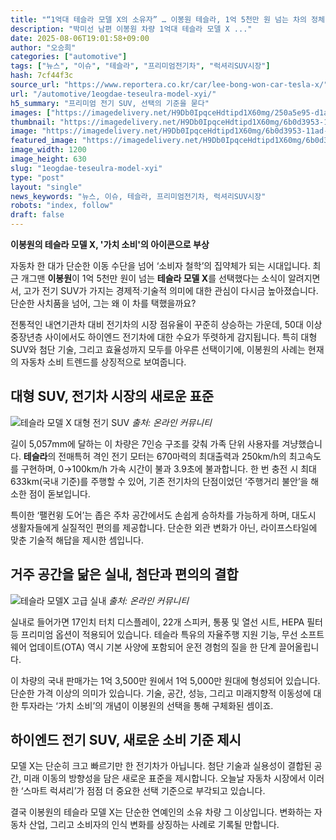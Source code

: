 ```yaml
---
title: "“1억대 테슬라 모델 X의 소유자” … 이봉원 테슬라, 1억 5천만 원 넘는 차의 정체"
description: "박미선 남편 이봉원 차량 1억대 테슬라 모델 X ..."
date: 2025-08-06T19:01:58+09:00
author: "오승희"
categories: ["automotive"]
tags: ["뉴스", "이슈", "테슬라", "프리미엄전기차", "럭셔리SUV시장"]
hash: 7cf44f3c
source_url: "https://www.reportera.co.kr/car/lee-bong-won-car-tesla-x/"
url: "/automotive/1eogdae-teseulra-model-xyi/"
h5_summary: "프리미엄 전기 SUV, 선택의 기준을 묻다"
images: ["https://imagedelivery.net/H9Db0IpqceHdtipd1X60mg/250a5e95-d1a2-479e-cb66-5971f4490b00/public", "https://imagedelivery.net/H9Db0IpqceHdtipd1X60mg/6b0d3953-11ad-4cb9-b6b4-af1141005400/public", "https://imagedelivery.net/H9Db0IpqceHdtipd1X60mg/07cd30cf-b908-42a6-46fa-6be7c3041500/public"]
thumbnail: "https://imagedelivery.net/H9Db0IpqceHdtipd1X60mg/6b0d3953-11ad-4cb9-b6b4-af1141005400/public"
image: "https://imagedelivery.net/H9Db0IpqceHdtipd1X60mg/6b0d3953-11ad-4cb9-b6b4-af1141005400/public"
featured_image: "https://imagedelivery.net/H9Db0IpqceHdtipd1X60mg/6b0d3953-11ad-4cb9-b6b4-af1141005400/public"
image_width: 1200
image_height: 630
slug: "1eogdae-teseulra-model-xyi"
type: "post"
layout: "single"
news_keywords: "뉴스, 이슈, 테슬라, 프리미엄전기차, 럭셔리SUV시장"
robots: "index, follow"
draft: false
---
```


**이봉원의 테슬라 모델 X, '가치 소비'의 아이콘으로 부상**

자동차 한 대가 단순한 이동 수단을 넘어 ‘소비자 철학’의 집약체가 되는 시대입니다. 최근 개그맨 **이봉원**이 1억 5천만 원이 넘는 **테슬라 모델 X**를 선택했다는 소식이 알려지면서, 고가 전기 SUV가 가지는 경제적·기술적 의미에 대한 관심이 다시금 높아졌습니다. 단순한 사치품을 넘어, 그는 왜 이 차를 택했을까요?

전통적인 내연기관차 대비 전기차의 시장 점유율이 꾸준히 상승하는 가운데, 50대 이상 중장년층 사이에서도 하이엔드 전기차에 대한 수요가 뚜렷하게 감지됩니다. 특히 대형 SUV와 첨단 기술, 그리고 효율성까지 모두를 아우른 선택이기에, 이봉원의 사례는 현재의 자동차 소비 트렌드를 상징적으로 보여줍니다.

## 대형 SUV, 전기차 시장의 새로운 표준

![테슬라 모델 X 대형 전기 SUV](https://imagedelivery.net/H9Db0IpqceHdtipd1X60mg/07cd30cf-b908-42a6-46fa-6be7c3041500/public)
*출처: 온라인 커뮤니티*


길이 5,057mm에 달하는 이 차량은 7인승 구조를 갖춰 가족 단위 사용자를 겨냥했습니다. **테슬라**의 전매특허 격인 전기 모터는 670마력의 최대출력과 250km/h의 최고속도를 구현하며, 0→100km/h 가속 시간이 불과 3.9초에 불과합니다. 한 번 충전 시 최대 633km(국내 기준)를 주행할 수 있어, 기존 전기차의 단점이었던 ‘주행거리 불안’을 해소한 점이 돋보입니다.

특이한 ‘팰컨윙 도어’는 좁은 주차 공간에서도 손쉽게 승하차를 가능하게 하며, 대도시 생활자들에게 실질적인 편의를 제공합니다. 단순한 외관 변화가 아닌, 라이프스타일에 맞춘 기술적 해답을 제시한 셈입니다.

## 거주 공간을 닮은 실내, 첨단과 편의의 결합

![테슬라 모델X 고급 실내](https://imagedelivery.net/H9Db0IpqceHdtipd1X60mg/250a5e95-d1a2-479e-cb66-5971f4490b00/public)
*출처: 온라인 커뮤니티*


실내로 들어가면 17인치 터치 디스플레이, 22개 스피커, 통풍 및 열선 시트, HEPA 필터 등 프리미엄 옵션이 적용되어 있습니다. 테슬라 특유의 자율주행 지원 기능, 무선 소프트웨어 업데이트(OTA) 역시 기본 사양에 포함되어 운전 경험의 질을 한 단계 끌어올립니다. 

이 차량의 국내 판매가는 1억 3,500만 원에서 1억 5,000만 원대에 형성되어 있습니다. 단순한 가격 이상의 의미가 있습니다. 기술, 공간, 성능, 그리고 미래지향적 이동성에 대한 투자라는 ‘가치 소비’의 개념이 이봉원의 선택을 통해 구체화된 셈이죠.

## 하이엔드 전기 SUV, 새로운 소비 기준 제시

모델 X는 단순히 크고 빠르기만 한 전기차가 아닙니다. 첨단 기술과 실용성이 결합된 공간, 미래 이동의 방향성을 담은 새로운 표준을 제시합니다. 오늘날 자동차 시장에서 이러한 ‘스마트 럭셔리’가 점점 더 중요한 선택 기준으로 부각되고 있습니다. 

결국 이봉원의 테슬라 모델 X는 단순한 연예인의 소유 차량 그 이상입니다. 변화하는 자동차 산업, 그리고 소비자의 인식 변화를 상징하는 사례로 기록될 만합니다.
